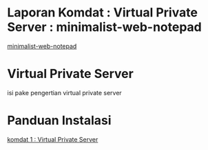 # Laporan Komdat : Virtual Private Server : minimalist-web-notepad
[minimalist-web-notepad](https://github.com/pereorga/minimalist-web-notepad)

# Virtual Private Server
isi pake pengertian virtual private server

# Panduan Instalasi
[komdat 1 : Virtual Private Server](https://github.com/pereorga/minimalist-web-notepad)


